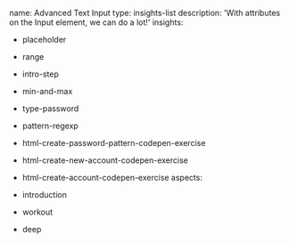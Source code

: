 name: Advanced Text Input
type: insights-list
description: 'With attributes on the Input element, we can do a lot!'
insights:
  - placeholder
  - range
  - intro-step
  - min-and-max
  - type-password
  - pattern-regexp

  - html-create-password-pattern-codepen-exercise
  - html-create-new-account-codepen-exercise
  - html-create-account-codepen-exercise
aspects:
  - introduction
  - workout
  - deep
 
